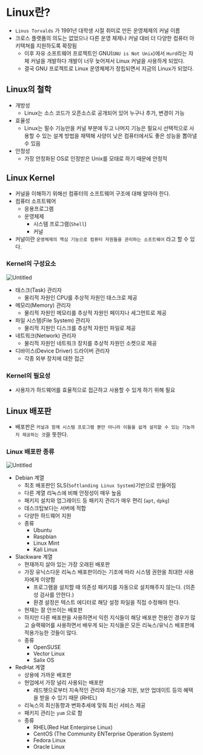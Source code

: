 # Linux란?

- `Linus Torvalds` 가 1991년 대학생 시절 취미로 만든 운영체제의 커널 이름
- 크로스 플랫폼의 의도는 없었으나 다른 운영 체제나 커널 대비 더 다양한 컴퓨터 아키텍쳐를 지원하도록 확장됨
    - 이후 자유 소프트웨어 프로젝트인 GNU(`GNU is Not Unix`)에서 `Hurd`라는 자체 커널을 개발하다 개발이 너무 늦어져서 Linux 커널을 사용하게 되었다.
    - 결국 GNU 프로젝트로 Linux 운영체제가 정립되면서 지금의 Linux가 되었다.

## Linux의 철학

- 개방성
    - Linux는 소스 코드가 오픈소스로 공개되어 있어 누구나 추가, 변경이 가능
- 효율성
    - Linux는 필수 기능만을 커널 부분에 두고 나머지 기능은 필요시 선택적으로 사용할 수 있는 설계 방법을 채택해 사양이 낮은 컴퓨터에서도 좋은 성능을 뽑아낼 수 있음
- 안정성
    - 가장 안정화된 OS로 인정받은 Unix를 모태로 하기 때문에 안정적

## Linux Kernel

- 커널을 이해하기 위해선 컴퓨터의 소프트웨어 구조에 대해 알아야 한다.
- 컴퓨터 소프트웨어
    - 응용프로그램
    - 운영체제
        - 시스템 프로그램(`Shell`)
        - 커널
- 커널이란 `운영체제의 핵심 기능으로 컴퓨터 자원들을 관리하는 소프트웨어` 라고 할 수 있다.

### Kernel의 구성요소

![Untitled](https://user-images.githubusercontent.com/47655983/185618531-c3e59839-f8ec-4798-95f8-ff8986789bb6.png)

- 태스크(Task) 관리자
    - 물리적 자원인 CPU를 추상적 자원인 태스크로 제공
- 메모리(Memory) 관리자
    - 물리적 자원인 메모리를 추상적 자원인 페이지나 세그먼트로 제공
- 파일 시스템(File System) 관리자
    - 물리적 지원인 디스크를 추상적 자원인 파일로 제공
- 네트워크(Network) 관리자
    - 물리적 자원인 네트워크 장치를 추상적 자원인 소켓으로 제공
- 디바이스(Device Driver) 드라이버 관리자
    - 각종 외부 장치에 대한 접근

### Kernel의 필요성

- 사용자가 하드웨어를 효율적으로 접근하고 사용할 수 있게 하기 위해 필요

## Linux 배포판

- 배포판은 `커널과 함께 시스템 프로그램 뿐만 아니라 이들을 쉽게 설치할 수 있는 기능까지 제공하는 것`을 뜻한다.

### Linux 배포판 종류

![Untitled](https://user-images.githubusercontent.com/47655983/185619522-3e211640-4f11-4cdc-8cf1-27d382098249.png)

- Debian 계열
    - 최초 배포판인 SLS(`Softlanding Linux System`)기반으로 만들어짐
    - 다른 계열 리눅스에 비해 안정성이 매우 높음
    - 패키지 설치와 업그레이드 등 패키지 관리가 매우 편리 (`apt`, `dpkg`)
    - 데스크탑보다는 서버에 적합
    - 다양한 하드웨어 지원
    - 종류
        - Ubuntu
        - Raspbian
        - Linux Mint
        - Kali Linux
- Slackware 계열
    - 현재까지 살아 있는 가장 오래된 배포판
    - 가장 유닉스다운 리눅스 배포판이라는 기조에 따라 시스템 권한을 최대한 사용자에게 이양함
        - 프로그램을 설치할 때 의존성 패키지를 자동으로 설치해주지 않는다.  (의존성 검사를 안한다.)
        - 환경 설정은 텍스트 에디터로 해당 설정 파일을 직접 수정해야 한다.
    - 현재는 잘 안쓰이는 배포판
    - 하지만 다른 배포판을 사용하면서 익힌 지식들이 해당 배포판 전용인 경우가 많고 슬랙웨어를 사용하면서 배우게 되는 지식들은 모든 리눅스/유닉스 배포판에 적용가능한 것들이 많다.
    - 종류
        - OpenSUSE
        - Vector Linux
        - Salix OS
- RedHat 계열
    - 상용에 가까운 배포판
    - 현업에서 가장 널리 사용되는 배포판
        - 레드헷으로부터 지속적인 관리와 최신기술 지원, 보안 업데이트 등의 혜택을 받을 수 있기 때문 (RHEL)
    - 리눅스의 최신동향과 변화추세에 맞춰 최신 서비스 제공
    - 패키지 관리는 `yum` 으로 함
    - 종류
        - RHEL(Red Hat Enterpirse Linux)
        - CentOS (The Community ENTerprise Operation System)
        - Fedora Linux
        - Oracle Linux